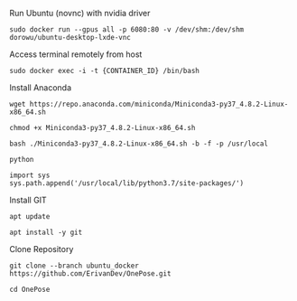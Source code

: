Run Ubuntu (novnc) with nvidia driver

```
sudo docker run --gpus all -p 6080:80 -v /dev/shm:/dev/shm dorowu/ubuntu-desktop-lxde-vnc
```
Access terminal remotely from host

```
sudo docker exec -i -t {CONTAINER_ID} /bin/bash
```

Install Anaconda

```
wget https://repo.anaconda.com/miniconda/Miniconda3-py37_4.8.2-Linux-x86_64.sh
```

```
chmod +x Miniconda3-py37_4.8.2-Linux-x86_64.sh
```

```
bash ./Miniconda3-py37_4.8.2-Linux-x86_64.sh -b -f -p /usr/local
```

```
python

import sys
sys.path.append('/usr/local/lib/python3.7/site-packages/')
```

Install GIT

```
apt update 

apt install -y git
```

Clone Repository
```
git clone --branch ubuntu_docker https://github.com/ErivanDev/OnePose.git

cd OnePose
```

